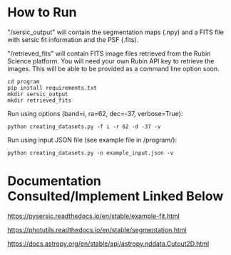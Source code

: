 # How to Run
"/sersic_output" will contain the segmentation maps (.npy) and a FITS file with sersic fit information and the PSF (.fits).

"/retrieved_fits" will contain FITS image files retrieved from the Rubin Science platform. You will need your own Rubin API key to retrieve the images. This will be able to be provided as a command line option soon.
```
cd program
pip install requirements.txt
mkdir sersic_output
mkdir retrieved_fits
```
Run using options (band=i, ra=62, dec=-37, verbose=True): 
```
python creating_datasets.py -f i -r 62 -d -37 -v  
```

Run using input JSON file (see example file in /program/):
```
python creating_datasets.py -n example_input.json -v
```

# Documentation Consulted/Implement Linked Below

https://pysersic.readthedocs.io/en/stable/example-fit.html

https://photutils.readthedocs.io/en/stable/segmentation.html

https://docs.astropy.org/en/stable/api/astropy.nddata.Cutout2D.html
